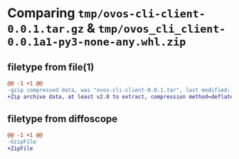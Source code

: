 # Comparing `tmp/ovos-cli-client-0.0.1.tar.gz` & `tmp/ovos_cli_client-0.0.1a1-py3-none-any.whl.zip`

## filetype from file(1)

```diff
@@ -1 +1 @@
-gzip compressed data, was "ovos-cli-client-0.0.1.tar", last modified: Tue Mar 22 15:09:06 2022, max compression
+Zip archive data, at least v2.0 to extract, compression method=deflate
```

## filetype from diffoscope

```diff
@@ -1 +1 @@
-GzipFile
+ZipFile
```

